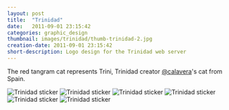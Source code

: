 ```yaml
---
layout: post
title:  "Trinidad"
date:   2011-09-01 23:15:42
categories: graphic_design
thumbnail: images/trinidad/thumb-trinidad-2.jpg
creation-date: 2011-09-01 23:15:42
short-description: Logo design for the Trinidad web server
---
```

The red tangram cat represents Trini, Trinidad creator <a href="https://twitter.com/calavera" target="_blank">@calavera</a>&#39;s cat from Spain.

<img src="{{ site.baseurl}}/images/trinidad/trinidad-sticker.jpg" alt="Trinidad sticker">

<img src="{{ site.baseurl}}/images/trinidad/trinidad-grey-on-white.jpg" alt="Trinidad sticker">

<img src="{{ site.baseurl}}/images/trinidad/trinidad-grey-on-dark.jpg" alt="Trinidad sticker">

<img src="{{ site.baseurl}}/images/trinidad/trinidad-flat.jpg" alt="Trinidad sticker">

<img src="{{ site.baseurl}}/images/trinidad/trinidad-flat-dark.jpg" alt="Trinidad sticker">

<img src="{{ site.baseurl}}/images/trinidad/trinidad-cat.jpg" alt="Trinidad sticker">
